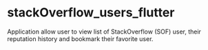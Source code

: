 # stackOverflow_users_flutter
Application allow user to view list of StackOverflow (SOF) user, their reputation history and bookmark their favorite user.

